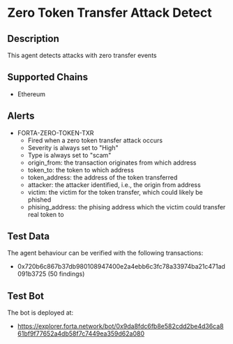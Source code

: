 # Zero Token Transfer Attack Detect

## Description

This agent detects attacks with zero transfer events

## Supported Chains

- Ethereum

## Alerts

- FORTA-ZERO-TOKEN-TXR
    - Fired when a zero token transfer attack occurs
    - Severity is always set to "High"
    - Type is always set to "scam"
    - origin_from: the transaction originates from which address
    - token_to: the token to which address
    - token_address: the address of the token transferred
    - attacker: the attacker identified, i.e., the origin from address
    - victim: the victim for the token transfer, which could likely be phished
    - phising_address: the phising address which the victim could transfer real token to

## Test Data

The agent behaviour can be verified with the following transactions:

- 0x720b6c867b37db980108947400e2a4ebb6c3fc78a33974ba21c471ad091b3725 (50 findings)

## Test Bot

The bot is deployed at:

- https://explorer.forta.network/bot/0x9da8fdc6fb8e582cdd2be4d36ca861bf9f77652a4db58f7c7449ea359d62a080
